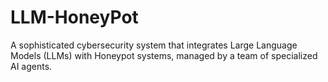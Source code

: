 # LLM-HoneyPot
A sophisticated cybersecurity system that integrates Large Language Models (LLMs) with Honeypot systems, managed by a team of specialized AI agents.
